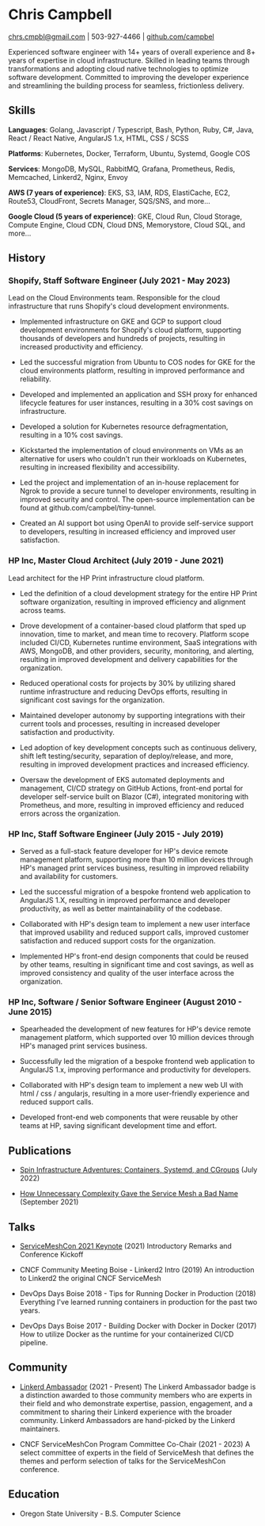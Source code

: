 
# Chris Campbell
chrs.cmpbl@gmail.com | 503-927-4466 | [github.com/campbel](https://github.com/campbel)

Experienced software engineer with 14&#43; years of overall experience and 8&#43; years of expertise in cloud infrastructure. Skilled in leading teams through transformations and adopting cloud native technologies to optimize software development. Committed to improving the developer experience and streamlining the building process for seamless, frictionless delivery.

## Skills


**Languages**: Golang, Javascript / Typescript, Bash, Python, Ruby, C#, Java, React / React Native, AngularJS 1.x, HTML, CSS / SCSS

**Platforms**: Kubernetes, Docker, Terraform, Ubuntu, Systemd, Google COS

**Services**: MongoDB, MySQL, RabbitMQ, Grafana, Prometheus, Redis, Memcached, Linkerd2, Nginx, Envoy

**AWS (7 years of experience)**: EKS, S3, IAM, RDS, ElastiCache, EC2, Route53, CloudFront, Secrets Manager, SQS/SNS, and more...

**Google Cloud (5 years of experience)**: GKE, Cloud Run, Cloud Storage, Compute Engine, Cloud CDN, Cloud DNS, Memorystore, Cloud SQL, and more...


## History

### Shopify, Staff Software Engineer (July 2021 - May 2023)
Lead on the Cloud Environments team. Responsible for the cloud infrastructure that runs Shopify&#39;s cloud development environments.

- Implemented infrastructure on GKE and GCP to support cloud development environments for Shopify&#39;s cloud platform, supporting thousands of developers and hundreds of projects, resulting in increased productivity and efficiency.

- Led the successful migration from Ubuntu to COS nodes for GKE for the cloud environments platform, resulting in improved performance and reliability.

- Developed and implemented an application and SSH proxy for enhanced lifecycle features for user instances, resulting in a 30% cost savings on infrastructure.

- Developed a solution for Kubernetes resource defragmentation, resulting in a 10% cost savings.

- Kickstarted the implementation of cloud environments on VMs as an alternative for users who couldn&#39;t run their workloads on Kubernetes, resulting in increased flexibility and accessibility.

- Led the project and implementation of an in-house replacement for Ngrok to provide a secure tunnel to developer environments, resulting in improved security and control. The open-source implementation can be found at github.com/campbel/tiny-tunnel.

- Created an AI support bot using OpenAI to provide self-service support to developers, resulting in increased efficiency and improved user satisfaction.


### HP Inc, Master Cloud Architect (July 2019 - June 2021)
Lead architect for the HP Print infrastructure cloud platform.

- Led the definition of a cloud development strategy for the entire HP Print software organization, resulting in improved efficiency and alignment across teams.

- Drove development of a container-based cloud platform that sped up innovation, time to market, and mean time to recovery. Platform scope included CI/CD, Kubernetes runtime environment, SaaS integrations with AWS, MongoDB, and other providers, security, monitoring, and alerting, resulting in improved development and delivery capabilities for the organization.

- Reduced operational costs for projects by 30% by utilizing shared runtime infrastructure and reducing DevOps efforts, resulting in significant cost savings for the organization.

- Maintained developer autonomy by supporting integrations with their current tools and processes, resulting in increased developer satisfaction and productivity.

- Led adoption of key development concepts such as continuous delivery, shift left testing/security, separation of deploy/release, and more, resulting in improved development practices and increased efficiency.

- Oversaw the development of EKS automated deployments and management, CI/CD strategy on GitHub Actions, front-end portal for developer self-service built on Blazor (C#), integrated monitoring with Prometheus, and more, resulting in improved efficiency and reduced errors across the organization.


### HP Inc, Staff Software Engineer (July 2015 - July 2019)


- Served as a full-stack feature developer for HP&#39;s device remote management platform, supporting more than 10 million devices through HP&#39;s managed print services business, resulting in improved reliability and availability for customers.

- Led the successful migration of a bespoke frontend web application to AngularJS 1.X, resulting in improved performance and developer productivity, as well as better maintainability of the codebase.

- Collaborated with HP&#39;s design team to implement a new user interface that improved usability and reduced support calls, improved customer satisfaction and reduced support costs for the organization.

- Implemented HP&#39;s front-end design components that could be reused by other teams, resulting in significant time and cost savings, as well as improved consistency and quality of the user interface across the organization.


### HP Inc, Software / Senior Software Engineer (August 2010 - June 2015)


- Spearheaded the development of new features for HP&#39;s device remote management platform, which supported over 10 million devices through HP&#39;s managed print services business.

- Successfully led the migration of a bespoke frontend web application to AngularJS 1.x, improving performance and productivity for developers.

- Collaborated with HP&#39;s design team to implement a new web UI with html / css / angularjs, resulting in a more user-friendly experience and reduced support calls.

- Developed front-end web components that were reusable by other teams at HP, saving significant development time and effort.



## Publications

-  [Spin Infrastructure Adventures: Containers, Systemd, and CGroups](https://shopify.engineering/spin-infrastructure-adventures-containers-systemd-cgroups)  (July 2022)


-  [How Unnecessary Complexity Gave the Service Mesh a Bad Name](https://www.infoq.com/articles/service-mesh-unnecessary-complexity/?itm_source=articles_about_Linkerd&amp;itm_medium=link&amp;itm_campaign=Linkerd)  (September 2021)



## Talks

-  [ServiceMeshCon 2021 Keynote](https://www.youtube.com/watch?v=-e_zQVPooA4&amp;list=PLj6h78yzYM2Pi4GsjNNWkkEvntCLMTjEL)  (2021)
Introductory Remarks and Conference Kickoff

-  CNCF Community Meeting Boise - Linkerd2 Intro  (2019)
An introduction to Linkerd2 the original CNCF ServiceMesh

-  DevOps Days Boise 2018 - Tips for Running Docker in Production  (2018)
Everything I&#39;ve learned running containers in production for the past two years.

-  DevOps Days Boise 2017 - Building Docker with Docker in Docker  (2017)
How to utilize Docker as the runtime for your containerized CI/CD pipeline.


## Community

-  [Linkerd Ambassador](https://linkerd.io/community/ambassadors/#:~:text=The%20Linkerd%20Ambassador%20badge%20is,experience%20with%20the%20broader%20community.)  (2021 - Present)
The Linkerd Ambassador badge is a distinction awarded to those community members who are experts in their field and who demonstrate expertise, passion, engagement, and a commitment to sharing their Linkerd experience with the broader community. Linkerd Ambassadors are hand-picked by the Linkerd maintainers.

-  CNCF ServiceMeshCon Program Committee Co-Chair  (2021 - 2023)
A select committee of experts in the field of ServiceMesh that defines the themes and perform selection of talks for the ServiceMeshCon conference.


## Education

- Oregon State University - B.S. Computer Science

